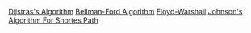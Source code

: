 [Dijstras's Algorithm](https://brilliant.org/wiki/dijkstras-short-path-finder/)
[Bellman-Ford Algorithm](https://brilliant.org/wiki/bellman-ford-algorithm/)
[Floyd-Warshall](https://brilliant.org/wiki/floyd-warshall-algorithm/)
[Johnson's Algorithm For Shortes Path](https://brilliant.org/wiki/johnsons-algorithm/)